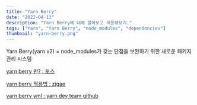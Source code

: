 ```yaml
---
title: "Yarn Berry"
date: "2022-04-13"
description: "Yarn Berry에 대해 알아보고 적용해보기."
tags: ["Yarn", "Yarn Berry", "node_modules", "dependencies"]
thumbnail: "yarn-berry.png"
---
```


Yarn Berry(yarn v2) = node_modules가 갖는 단점을 보완하기 위한 새로운 패키지 관리 시스템

[yarn berry 란? : 토스](https://toss.tech/article/node-modules-and-yarn-berry)

[yarn berry 적용법 : zigae](https://www.zigae.com/yarn2/)

[yarn berry yml : yarn dev team github](https://github.com/yarnpkg/berry/blob/master/.yarnrc.yml)
